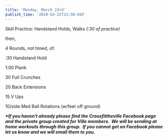 ```yaml
---
title: 'Monday, March 23rd'
publish_time: '2020-03-22T23:50:49Z'
---
```


Skill Practice: Handstand Holds, Walks *(:30 of practice)*

then,

4 Rounds, not timed, of:

:30 Handstand Hold

1:00 Plank

30 Full Crunches

20 Back Extensions

15 V Ups

10/side Med Ball Rotations (w/feet off ground)

***\*If you haven't already please find the Crossfittheville Facebook
page and the private group created for Ville members.  We will be
sending at home workouts through this group.  If you cannot get on
Facebook please let us know and we will email them to you.***
